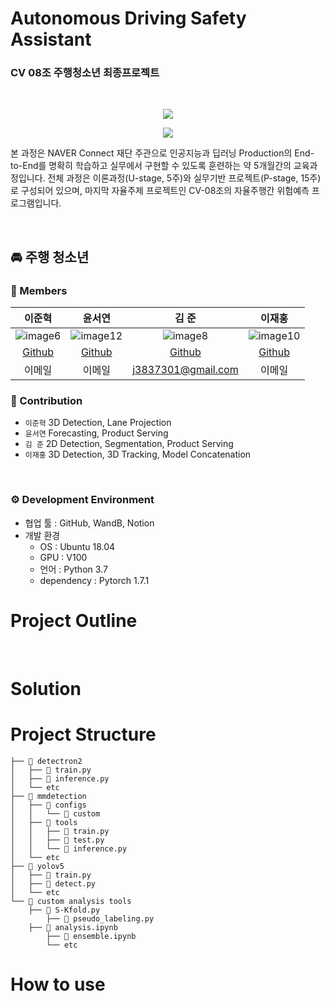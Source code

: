 # Autonomous Driving Safety Assistant
### CV 08조 주행청소년 최종프로젝트 

<br/>
<p align="center">
   <img src="https://kr.object.ncloudstorage.com/resume/boostcamp/boostcamplogo.png" />
</p>
<p align="center">
   <img src="https://kr.object.ncloudstorage.com/resume/boostcamp/boostcamplogo2.png"/>
</p>

본 과정은 NAVER Connect 재단 주관으로 인공지능과 딥러닝 Production의 End-to-End를 명확히 학습하고 실무에서 구현할 수 있도록 훈련하는 약 5개월간의 교육과정입니다. 전체 과정은 이론과정(U-stage, 5주)와 실무기반 프로젝트(P-stage, 15주)로 구성되어 있으며, 마지막 자율주제 프로젝트인 CV-08조의 자율주행간 위험예측 프로그램입니다.

<br/>

## 🚘 주행 청소년  
### 🔅 Members  

이준혁|윤서연|김 준|이재홍
:-:|:-:|:-:|:-:
![image6](https://user-images.githubusercontent.com/85532197/172898225-6b095eff-3b1d-4930-b42b-876b29214659.png) | ![image12](https://user-images.githubusercontent.com/85532197/172898232-d1405656-3b21-4f61-83e2-394d79c151e8.png) | ![image8](https://user-images.githubusercontent.com/85532197/172898238-ae6e984a-6927-4046-9430-f89bcf775cc1.png) | ![image10](https://user-images.githubusercontent.com/85532197/172898234-878b5509-66bd-4bf2-a28d-45da58635bfb.png)
[Github](https://github.com/zzundi) | [Github](https://github.com/minakusi) | [Github](https://github.com/j8n17) | [Github](https://github.com/haymrpig) 
이메일 | 이메일 | j3837301@gmail.com | 이메일

### 🔅 Contribution  
- `이준혁` 3D Detection, Lane Projection  
- `윤서연` Forecasting, Product Serving  
- `김 준` 2D Detection, Segmentation, Product Serving
- `이재홍` 3D Detection, 3D Tracking, Model Concatenation

<br/>

### ⚙ Development Environment

- 협업 툴 : GitHub, WandB, Notion
- 개발 환경
  - OS : Ubuntu 18.04
  - GPU : V100
  - 언어 : Python 3.7
  - dependency : Pytorch 1.7.1

# Project Outline  


<br/>

# Solution


# Project Structure


```
├── 📂 detectron2
│   ├── 📝 train.py
│   ├── 📝 inference.py
│   └── etc
├── 📂 mmdetection
│   ├── 📂 configs
│   │   └── 📂 custom
│   ├── 📂 tools
│   │   ├── 📝 train.py
│   │   ├── 📝 test.py
│   │   └── 📝 inference.py
│   └── etc
├── 📂 yolov5
│   ├── 📝 train.py
│   ├── 📝 detect.py
│   └── etc
└── 📂 custom analysis tools
    ├── 📝 S-Kfold.py
		├── 📝 pseudo_labeling.py
    ├── 📝 analysis.ipynb
		├── 📝 ensemble.ipynb
		└── etc
```




# How to use


